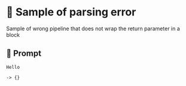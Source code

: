 # 🔴 Sample of parsing error

Sample of wrong pipeline that does not wrap the return parameter in a block

## 💬 Prompt

```
Hello
```

`-> {}`

<!--
TODO: Make more samples of invalid paramerer names
-->
